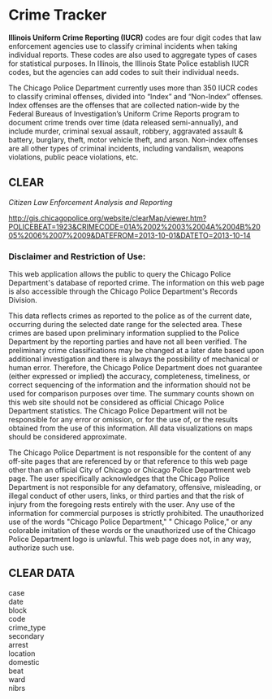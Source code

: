 # Crime Tracker

**Illinois Uniform Crime Reporting (IUCR)** codes are four digit codes that law enforcement agencies use to classify criminal incidents when taking individual reports. These codes are also used to aggregate types of cases for statistical purposes. In Illinois, the Illinois State Police establish IUCR codes, but the agencies can add codes to suit their individual needs.  

The Chicago Police Department currently uses more than 350 IUCR codes to classify criminal offenses, divided into “Index” and “Non-Index” offenses. Index offenses are the offenses that are collected nation-wide by the Federal Bureaus of Investigation’s Uniform Crime Reports program to document crime trends over time (data released semi-annually), and include murder, criminal sexual assault, robbery, aggravated assault & battery, burglary, theft, motor vehicle theft, and arson. Non-index offenses are all other types of criminal incidents, including vandalism, weapons violations, public peace violations, etc.

## CLEAR

*Citizen Law Enforcement Analysis and Reporting*  

http://gis.chicagopolice.org/website/clearMap/viewer.htm?POLICEBEAT=1923&CRIMECODE=01A%2002%2003%2004A%2004B%2005%2006%2007%2009&DATEFROM=2013-10-01&DATETO=2013-10-14

### Disclaimer and Restriction of Use: 

This web application allows the public to query the Chicago Police Department's database of reported crime. The information on this web page is also accessible through the Chicago Police Department's Records Division.  

This data reflects crimes as reported to the police as of the current date, occurring during the selected date range for the selected area. These crimes are based upon preliminary information supplied to the Police Department by the reporting parties and have not all been verified. The preliminary crime classifications may be changed at a later date based upon additional investigation and there is always the possibility of mechanical or human error. Therefore, the Chicago Police Department does not guarantee (either expressed or implied) the accuracy, completeness, timeliness, or correct sequencing of the information and the information should not be used for comparison purposes over time. The summary counts shown on this web site should not be considered as official Chicago Police Department statistics. The Chicago Police Department will not be responsible for any error or omission, or for the use of, or the results obtained from the use of this information. All data visualizations on maps should be considered approximate.  

The Chicago Police Department is not responsible for the content of any off-site pages that are referenced by or that reference to this web page other than an official City of Chicago or Chicago Police Department web page. The user specifically acknowledges that the Chicago Police Department is not responsible for any defamatory, offensive, misleading, or illegal conduct of other users, links, or third parties and that the risk of injury from the foregoing rests entirely with the user. Any use of the information for commercial purposes is strictly prohibited. The unauthorized use of the words "Chicago Police Department," " Chicago Police," or any colorable imitation of these words or the unauthorized use of the Chicago Police Department logo is unlawful. This web page does not, in any way, authorize such use.  

## CLEAR DATA
case  
date  
block  
code  
crime_type  
secondary  
arrest  
location  
domestic  
beat  
ward  
nibrs  
